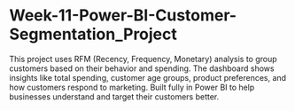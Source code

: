 # Week-11-Power-BI-Customer-Segmentation_Project
This project uses RFM (Recency, Frequency, Monetary) analysis to group customers based on their behavior and spending. The dashboard shows insights like total spending, customer age groups, product preferences, and how customers respond to marketing. Built fully in Power BI to help businesses understand and target their customers better.
